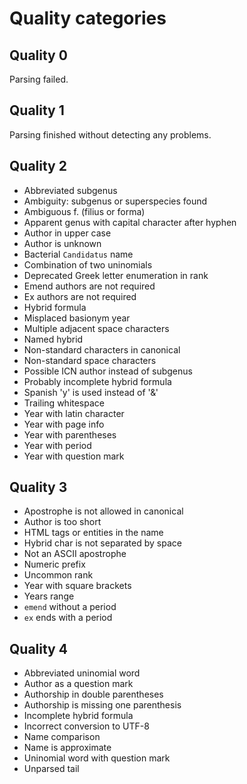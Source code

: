 # Quality categories

## Quality 0

Parsing failed.

## Quality 1

Parsing finished without detecting any problems.

## Quality 2

- Abbreviated subgenus
- Ambiguity: subgenus or superspecies found
- Ambiguous f. (filius or forma)
- Apparent genus with capital character after hyphen
- Author in upper case
- Author is unknown
- Bacterial `Candidatus` name
- Combination of two uninomials
- Deprecated Greek letter enumeration in rank
- Emend authors are not required
- Ex authors are not required
- Hybrid formula
- Misplaced basionym year
- Multiple adjacent space characters
- Named hybrid
- Non-standard characters in canonical
- Non-standard space characters
- Possible ICN author instead of subgenus
- Probably incomplete hybrid formula
- Spanish 'y' is used instead of '&'
- Trailing whitespace
- Year with latin character
- Year with page info
- Year with parentheses
- Year with period
- Year with question mark

## Quality 3

- Apostrophe is not allowed in canonical
- Author is too short
- HTML tags or entities in the name
- Hybrid char is not separated by space
- Not an ASCII apostrophe
- Numeric prefix
- Uncommon rank
- Year with square brackets
- Years range
- `emend` without a period
- `ex` ends with a period

## Quality 4

- Abbreviated uninomial word
- Author as a question mark
- Authorship in double parentheses
- Authorship is missing one parenthesis
- Incomplete hybrid formula
- Incorrect conversion to UTF-8
- Name comparison
- Name is approximate
- Uninomial word with question mark
- Unparsed tail
